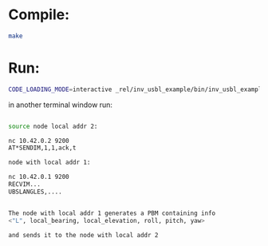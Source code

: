 # Compile:

```bash
make
```

# Run:

```bash
CODE_LOADING_MODE=interactive _rel/inv_usbl_example/bin/inv_usbl_example console
```

  in another terminal window run:
```bash

source node local addr 2:

nc 10.42.0.2 9200
AT*SENDIM,1,1,ack,t

node with local addr 1:

nc 10.42.0.1 9200
RECVIM...
UBSLANGLES,....


The node with local addr 1 generates a PBM containing info 
<"L", local_bearing, local_elevation, roll, pitch, yaw>

and sends it to the node with local addr 2
```

